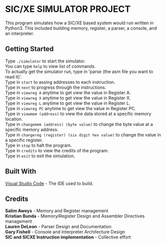 # SIC/XE SIMULATOR PROJECT
This program simulates how a SIC/XE based system would run written in Python3. This included building memory, register, a parser, a console, and an interpreter. 
## Getting Started
Type `./simulator` to start the simulator.<br />
You can type `help` to view list of commands.<br />
To actually get the simulator run, type in 'parse (the asm file you want to read it)'.<br />
Type in `start` to assing addresses to each instruction.<br />
Type in `next` to progress through the instructions.<br />
Type in `viewreg A` anytime to get view the value in Register A.<br />
Type in `viewreg X` anytime to get view the value in Register X.<br />
Type in `viewreg L` anytime to get view the value in Register L.<br />
Type in `viewreg PC` anytime to get view the value in Register PC.<br />
Type in `viewmem (address)` to view the data stored at a specific memory location.<br />
Type in `changemem (address) (byte value)` to change the byte value at a specific memory address.<br />
Type in `changereg (register) (six digit hex value)` to change the value in a specific register.<br />
Type in `stop` to halt the program.<br />
Type in `credits` to view the credits of the program.<br />
Type in `exit` to exit the simulation.<br />
## Built With
[Visual Studio Code](https://code.visualstudio.com/) - The IDE used to build.
## Credits
**Salim Aweys** - Memory and Register management<br />
**Kristian Bunda** - Memory/Register Design and Assembler Directives management<br />
**Lauren DeLeon** - Parser Design and Documentation<br />
**Gary Fishell** - Console and Interpreter Architecture Design<br />
**SIC and SICXE Instruction implementation** - Collective effort<br />
